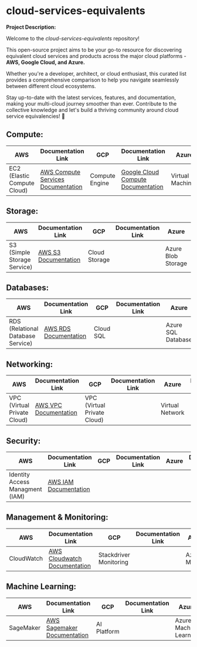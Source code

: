 # cloud-services-equivalents

**Project Description:**

Welcome to the *cloud-services-equivalents* repository! 

This open-source project aims to be your go-to resource for discovering equivalent cloud services and products across the major cloud platforms - **AWS, Google Cloud, and Azure.**

Whether you're a developer, architect, or cloud enthusiast, this curated list provides a comprehensive comparison to help you navigate seamlessly between different cloud ecosystems. 

Stay up-to-date with the latest services, features, and documentation, making your multi-cloud journey smoother than ever. Contribute to the collective knowledge and let's build a thriving community around cloud service equivalencies! 🚀


## Compute:

| AWS | Documentation Link | GCP | Documentation Link | Azure | Doumentation Link |
|-----|--------------------|----|---------------------|------|-------
| EC2 (Elastic Compute Cloud) | [AWS Compute Services Documentation](https://docs.aws.amazon.com/ec2/) | Compute Engine| [Google Cloud Compute Documentation](https://cloud.google.com/compute/docs/) | Virtual Machines | [Azure Compute Documentation](https://docs.microsoft.com/en-us/azure/virtual-machines/)

## Storage:

| AWS | Documentation Link | GCP | Documentation Link | Azure | Doumentation Link |
|-----|--------------------|----|---------------------|------|-------
|S3 (Simple Storage Service) |[AWS S3 Documentation](https://docs.aws.amazon.com/s3/)| Cloud Storage | |Azure Blob Storage| 

## Databases:

| AWS | Documentation Link | GCP | Documentation Link | Azure | Doumentation Link |
|-----|--------------------|----|---------------------|------|-------
|RDS (Relational Database Service) |[AWS RDS Documentation](https://docs.aws.amazon.com/rds/)| Cloud SQL | | Azure SQL Database|

## Networking:

| AWS | Documentation Link | GCP | Documentation Link | Azure | Doumentation Link |
|-----|--------------------|----|---------------------|------|-------
| VPC (Virtual Private Cloud)| [AWS VPC Documentation](https://docs.aws.amazon.com/vpc/)| VPC (Virtual Private Cloud)| |Virtual Network|

## Security:

| AWS | Documentation Link | GCP | Documentation Link | Azure | Doumentation Link |
|-----|--------------------|----|---------------------|------|-------
|Identity Access Managment (IAM) |[AWS IAM Documentation](https://docs.aws.amazon.com/iam/)  | | | |

## Management & Monitoring:

| AWS | Documentation Link | GCP | Documentation Link | Azure | Doumentation Link |
|-----|--------------------|----|---------------------|------|-------
|CloudWatch |[AWS Cloudwatch Documentation](https://docs.aws.amazon.com/cloudwatch/) |Stackdriver Monitoring | |Azure Monitor |

## Machine Learning:

| AWS | Documentation Link | GCP | Documentation Link | Azure | Doumentation Link |
|-----|--------------------|----|---------------------|------|-------
|SageMaker |[AWS Sagemaker Documentation](https://docs.aws.amazon.com/sagemaker/)  |AI Platform | |Azure Machine Learning |


